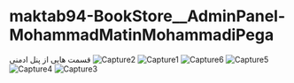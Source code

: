 ﻿# maktab94-BookStore__AdminPanel-MohammadMatinMohammadiPega


<mxfile host="app.diagrams.net" modified="2023-08-11T10:09:52.444Z" agent="Mozilla/5.0 (Windows NT 10.0; Win64; x64) AppleWebKit/537.36 (KHTML, like Gecko) Chrome/115.0.0.0 Safari/537.36" etag="MDWzvGWVjwh17ja8FeGU" version="21.6.8" type="device">
  <diagram name="Page-1" id="gbi0V9w1Lhj_91lpKxmx">
    <mxGraphModel dx="1850" dy="516" grid="1" gridSize="10" guides="1" tooltips="1" connect="1" arrows="1" fold="1" page="1" pageScale="1" pageWidth="850" pageHeight="1100" math="0" shadow="0">
      <root>
        <mxCell id="0" />
        <mxCell id="1" parent="0" />
        <mxCell id="_G5KZeUUDgGi-2znUC46-1" value="App" style="rounded=0;whiteSpace=wrap;html=1;" parent="1" vertex="1">
          <mxGeometry x="400" y="10" width="50" height="30" as="geometry" />
        </mxCell>
        <mxCell id="_G5KZeUUDgGi-2znUC46-2" value="" style="endArrow=classic;html=1;rounded=0;exitX=0.5;exitY=1;exitDx=0;exitDy=0;" parent="1" source="_G5KZeUUDgGi-2znUC46-1" target="_G5KZeUUDgGi-2znUC46-3" edge="1">
          <mxGeometry width="50" height="50" relative="1" as="geometry">
            <mxPoint x="400" y="170" as="sourcePoint" />
            <mxPoint x="425" y="80" as="targetPoint" />
          </mxGeometry>
        </mxCell>
        <mxCell id="_G5KZeUUDgGi-2znUC46-3" value="Routers" style="rounded=0;whiteSpace=wrap;html=1;" parent="1" vertex="1">
          <mxGeometry x="400" y="60" width="50" height="30" as="geometry" />
        </mxCell>
        <mxCell id="_G5KZeUUDgGi-2znUC46-4" value="Goods" style="rounded=0;whiteSpace=wrap;html=1;" parent="1" vertex="1">
          <mxGeometry x="240" y="170" width="60" height="30" as="geometry" />
        </mxCell>
        <mxCell id="_G5KZeUUDgGi-2znUC46-5" value="" style="endArrow=classic;html=1;rounded=0;entryX=0.5;entryY=0;entryDx=0;entryDy=0;exitX=0;exitY=1;exitDx=0;exitDy=0;" parent="1" source="_G5KZeUUDgGi-2znUC46-3" target="_G5KZeUUDgGi-2znUC46-4" edge="1">
          <mxGeometry width="50" height="50" relative="1" as="geometry">
            <mxPoint x="400" y="90" as="sourcePoint" />
            <mxPoint x="330" y="120" as="targetPoint" />
          </mxGeometry>
        </mxCell>
        <mxCell id="_G5KZeUUDgGi-2znUC46-6" value="Order" style="rounded=0;whiteSpace=wrap;html=1;" parent="1" vertex="1">
          <mxGeometry x="640" y="170" width="60" height="30" as="geometry" />
        </mxCell>
        <mxCell id="_G5KZeUUDgGi-2znUC46-7" value="" style="endArrow=classic;html=1;rounded=0;exitX=1;exitY=1;exitDx=0;exitDy=0;entryX=0.5;entryY=0;entryDx=0;entryDy=0;" parent="1" source="_G5KZeUUDgGi-2znUC46-3" target="_G5KZeUUDgGi-2znUC46-6" edge="1">
          <mxGeometry width="50" height="50" relative="1" as="geometry">
            <mxPoint x="280" y="170" as="sourcePoint" />
            <mxPoint x="330" y="120" as="targetPoint" />
            <Array as="points" />
          </mxGeometry>
        </mxCell>
        <mxCell id="_G5KZeUUDgGi-2znUC46-8" value="Price" style="rounded=0;whiteSpace=wrap;html=1;" parent="1" vertex="1">
          <mxGeometry x="395" y="170" width="60" height="30" as="geometry" />
        </mxCell>
        <mxCell id="_G5KZeUUDgGi-2znUC46-9" value="" style="endArrow=classic;html=1;rounded=0;entryX=-0.054;entryY=-0.083;entryDx=0;entryDy=0;entryPerimeter=0;exitX=1;exitY=1;exitDx=0;exitDy=0;" parent="1" source="_G5KZeUUDgGi-2znUC46-3" target="_G5KZeUUDgGi-2znUC46-10" edge="1">
          <mxGeometry width="50" height="50" relative="1" as="geometry">
            <mxPoint x="400" y="170" as="sourcePoint" />
            <mxPoint x="450" y="120" as="targetPoint" />
          </mxGeometry>
        </mxCell>
        <mxCell id="_G5KZeUUDgGi-2znUC46-10" value="Login" style="rounded=0;whiteSpace=wrap;html=1;" parent="1" vertex="1">
          <mxGeometry x="790" y="170" width="60" height="30" as="geometry" />
        </mxCell>
        <mxCell id="_G5KZeUUDgGi-2znUC46-11" value="" style="endArrow=classic;html=1;rounded=0;entryX=0.5;entryY=0;entryDx=0;entryDy=0;exitX=0.5;exitY=1;exitDx=0;exitDy=0;" parent="1" source="_G5KZeUUDgGi-2znUC46-3" target="_G5KZeUUDgGi-2znUC46-8" edge="1">
          <mxGeometry width="50" height="50" relative="1" as="geometry">
            <mxPoint x="460" y="100" as="sourcePoint" />
            <mxPoint x="527" y="136" as="targetPoint" />
          </mxGeometry>
        </mxCell>
        <mxCell id="_G5KZeUUDgGi-2znUC46-14" value="MainLayout" style="rounded=0;whiteSpace=wrap;html=1;" parent="1" vertex="1">
          <mxGeometry x="50" y="170" width="70" height="30" as="geometry" />
        </mxCell>
        <mxCell id="_G5KZeUUDgGi-2znUC46-15" value="" style="endArrow=classic;html=1;rounded=0;entryX=1;entryY=0;entryDx=0;entryDy=0;" parent="1" target="_G5KZeUUDgGi-2znUC46-14" edge="1">
          <mxGeometry width="50" height="50" relative="1" as="geometry">
            <mxPoint x="400" y="90" as="sourcePoint" />
            <mxPoint x="340" y="120" as="targetPoint" />
            <Array as="points" />
          </mxGeometry>
        </mxCell>
        <mxCell id="_G5KZeUUDgGi-2znUC46-16" value="Header" style="rounded=0;whiteSpace=wrap;html=1;" parent="1" vertex="1">
          <mxGeometry x="90" y="250" width="70" height="30" as="geometry" />
        </mxCell>
        <mxCell id="_G5KZeUUDgGi-2znUC46-17" value="" style="endArrow=classic;html=1;rounded=0;exitX=0.5;exitY=1;exitDx=0;exitDy=0;entryX=0.5;entryY=0;entryDx=0;entryDy=0;" parent="1" source="_G5KZeUUDgGi-2znUC46-14" target="_G5KZeUUDgGi-2znUC46-16" edge="1">
          <mxGeometry width="50" height="50" relative="1" as="geometry">
            <mxPoint x="190" y="260" as="sourcePoint" />
            <mxPoint x="240" y="210" as="targetPoint" />
          </mxGeometry>
        </mxCell>
        <mxCell id="_G5KZeUUDgGi-2znUC46-18" value="Sidebar" style="rounded=0;whiteSpace=wrap;html=1;" parent="1" vertex="1">
          <mxGeometry x="10" y="250" width="70" height="30" as="geometry" />
        </mxCell>
        <mxCell id="_G5KZeUUDgGi-2znUC46-19" value="" style="endArrow=classic;html=1;rounded=0;exitX=0.5;exitY=1;exitDx=0;exitDy=0;" parent="1" source="_G5KZeUUDgGi-2znUC46-14" target="_G5KZeUUDgGi-2znUC46-18" edge="1">
          <mxGeometry width="50" height="50" relative="1" as="geometry">
            <mxPoint x="170" y="210" as="sourcePoint" />
            <mxPoint x="205" y="250" as="targetPoint" />
            <Array as="points" />
          </mxGeometry>
        </mxCell>
        <mxCell id="_G5KZeUUDgGi-2znUC46-21" value="Table" style="rounded=0;whiteSpace=wrap;html=1;" parent="1" vertex="1">
          <mxGeometry x="200" y="240" width="60" height="30" as="geometry" />
        </mxCell>
        <mxCell id="_G5KZeUUDgGi-2znUC46-22" value="" style="endArrow=classic;html=1;rounded=0;exitX=0.5;exitY=1;exitDx=0;exitDy=0;entryX=0.5;entryY=0;entryDx=0;entryDy=0;" parent="1" source="_G5KZeUUDgGi-2znUC46-4" target="_G5KZeUUDgGi-2znUC46-21" edge="1">
          <mxGeometry width="50" height="50" relative="1" as="geometry">
            <mxPoint x="95" y="210" as="sourcePoint" />
            <mxPoint x="135" y="260" as="targetPoint" />
          </mxGeometry>
        </mxCell>
        <mxCell id="_G5KZeUUDgGi-2znUC46-23" value="Pagination" style="rounded=0;whiteSpace=wrap;html=1;" parent="1" vertex="1">
          <mxGeometry x="280" y="240" width="60" height="30" as="geometry" />
        </mxCell>
        <mxCell id="_G5KZeUUDgGi-2znUC46-24" value="" style="endArrow=classic;html=1;rounded=0;exitX=0.5;exitY=1;exitDx=0;exitDy=0;entryX=0.5;entryY=0;entryDx=0;entryDy=0;" parent="1" source="_G5KZeUUDgGi-2znUC46-4" target="_G5KZeUUDgGi-2znUC46-23" edge="1">
          <mxGeometry width="50" height="50" relative="1" as="geometry">
            <mxPoint x="320" y="210" as="sourcePoint" />
            <mxPoint x="250" y="250" as="targetPoint" />
          </mxGeometry>
        </mxCell>
        <mxCell id="_G5KZeUUDgGi-2znUC46-25" value="" style="endArrow=classic;html=1;rounded=0;exitX=0.5;exitY=1;exitDx=0;exitDy=0;entryX=0.5;entryY=0;entryDx=0;entryDy=0;" parent="1" edge="1">
          <mxGeometry width="50" height="50" relative="1" as="geometry">
            <mxPoint x="430" y="200" as="sourcePoint" />
            <mxPoint x="390" y="240" as="targetPoint" />
          </mxGeometry>
        </mxCell>
        <mxCell id="_G5KZeUUDgGi-2znUC46-26" value="Pagination" style="rounded=0;whiteSpace=wrap;html=1;" parent="1" vertex="1">
          <mxGeometry x="440" y="240" width="60" height="30" as="geometry" />
        </mxCell>
        <mxCell id="_G5KZeUUDgGi-2znUC46-27" value="" style="endArrow=classic;html=1;rounded=0;exitX=0.5;exitY=1;exitDx=0;exitDy=0;entryX=0.5;entryY=0;entryDx=0;entryDy=0;" parent="1" target="_G5KZeUUDgGi-2znUC46-26" edge="1">
          <mxGeometry width="50" height="50" relative="1" as="geometry">
            <mxPoint x="430" y="200" as="sourcePoint" />
            <mxPoint x="410" y="250" as="targetPoint" />
          </mxGeometry>
        </mxCell>
        <mxCell id="_G5KZeUUDgGi-2znUC46-28" value="Table" style="rounded=0;whiteSpace=wrap;html=1;" parent="1" vertex="1">
          <mxGeometry x="360" y="240" width="60" height="30" as="geometry" />
        </mxCell>
        <mxCell id="_G5KZeUUDgGi-2znUC46-29" value="" style="endArrow=classic;html=1;rounded=0;exitX=0.5;exitY=1;exitDx=0;exitDy=0;entryX=0.5;entryY=0;entryDx=0;entryDy=0;" parent="1" source="_G5KZeUUDgGi-2znUC46-6" target="_G5KZeUUDgGi-2znUC46-33" edge="1">
          <mxGeometry width="50" height="50" relative="1" as="geometry">
            <mxPoint x="590" y="200" as="sourcePoint" />
            <mxPoint x="550" y="240" as="targetPoint" />
            <Array as="points" />
          </mxGeometry>
        </mxCell>
        <mxCell id="_G5KZeUUDgGi-2znUC46-30" value="Pagination" style="rounded=0;whiteSpace=wrap;html=1;" parent="1" vertex="1">
          <mxGeometry x="740" y="240" width="60" height="30" as="geometry" />
        </mxCell>
        <mxCell id="_G5KZeUUDgGi-2znUC46-31" value="" style="endArrow=classic;html=1;rounded=0;exitX=0.5;exitY=1;exitDx=0;exitDy=0;entryX=0.5;entryY=0;entryDx=0;entryDy=0;" parent="1" source="_G5KZeUUDgGi-2znUC46-6" target="_G5KZeUUDgGi-2znUC46-30" edge="1">
          <mxGeometry width="50" height="50" relative="1" as="geometry">
            <mxPoint x="590" y="200" as="sourcePoint" />
            <mxPoint x="570" y="250" as="targetPoint" />
          </mxGeometry>
        </mxCell>
        <mxCell id="_G5KZeUUDgGi-2znUC46-33" value="Table" style="rounded=0;whiteSpace=wrap;html=1;" parent="1" vertex="1">
          <mxGeometry x="550" y="240" width="60" height="30" as="geometry" />
        </mxCell>
        <mxCell id="_G5KZeUUDgGi-2znUC46-35" value="Filter" style="rounded=0;whiteSpace=wrap;html=1;" parent="1" vertex="1">
          <mxGeometry x="640" y="240" width="60" height="30" as="geometry" />
        </mxCell>
        <mxCell id="_G5KZeUUDgGi-2znUC46-36" value="" style="endArrow=classic;html=1;rounded=0;entryX=0.5;entryY=0;entryDx=0;entryDy=0;" parent="1" target="_G5KZeUUDgGi-2znUC46-35" edge="1">
          <mxGeometry width="50" height="50" relative="1" as="geometry">
            <mxPoint x="669" y="200" as="sourcePoint" />
            <mxPoint x="676.2727272727273" y="240" as="targetPoint" />
          </mxGeometry>
        </mxCell>
        <mxCell id="_G5KZeUUDgGi-2znUC46-38" value="Row" style="rounded=0;whiteSpace=wrap;html=1;" parent="1" vertex="1">
          <mxGeometry x="550" y="310" width="60" height="30" as="geometry" />
        </mxCell>
        <mxCell id="_G5KZeUUDgGi-2znUC46-39" value="" style="endArrow=classic;html=1;rounded=0;exitX=0.5;exitY=1;exitDx=0;exitDy=0;entryX=0.5;entryY=0;entryDx=0;entryDy=0;" parent="1" source="_G5KZeUUDgGi-2znUC46-33" target="_G5KZeUUDgGi-2znUC46-38" edge="1">
          <mxGeometry width="50" height="50" relative="1" as="geometry">
            <mxPoint x="490" y="310" as="sourcePoint" />
            <mxPoint x="540" y="260" as="targetPoint" />
          </mxGeometry>
        </mxCell>
        <mxCell id="_G5KZeUUDgGi-2znUC46-40" value="Row" style="rounded=0;whiteSpace=wrap;html=1;" parent="1" vertex="1">
          <mxGeometry x="360" y="310" width="60" height="30" as="geometry" />
        </mxCell>
        <mxCell id="_G5KZeUUDgGi-2znUC46-41" value="" style="endArrow=classic;html=1;rounded=0;exitX=0.5;exitY=1;exitDx=0;exitDy=0;entryX=0.5;entryY=0;entryDx=0;entryDy=0;" parent="1" target="_G5KZeUUDgGi-2znUC46-40" edge="1">
          <mxGeometry width="50" height="50" relative="1" as="geometry">
            <mxPoint x="390" y="270" as="sourcePoint" />
            <mxPoint x="350" y="260" as="targetPoint" />
          </mxGeometry>
        </mxCell>
        <mxCell id="_G5KZeUUDgGi-2znUC46-42" value="Row" style="rounded=0;whiteSpace=wrap;html=1;" parent="1" vertex="1">
          <mxGeometry x="200" y="310" width="60" height="30" as="geometry" />
        </mxCell>
        <mxCell id="_G5KZeUUDgGi-2znUC46-43" value="" style="endArrow=classic;html=1;rounded=0;exitX=0.5;exitY=1;exitDx=0;exitDy=0;entryX=0.5;entryY=0;entryDx=0;entryDy=0;" parent="1" target="_G5KZeUUDgGi-2znUC46-42" edge="1">
          <mxGeometry width="50" height="50" relative="1" as="geometry">
            <mxPoint x="230" y="270" as="sourcePoint" />
            <mxPoint x="190" y="260" as="targetPoint" />
          </mxGeometry>
        </mxCell>
        <mxCell id="_G5KZeUUDgGi-2znUC46-44" value="" style="endArrow=classic;html=1;rounded=0;exitX=1;exitY=0.5;exitDx=0;exitDy=0;" parent="1" source="_G5KZeUUDgGi-2znUC46-1" target="_G5KZeUUDgGi-2znUC46-45" edge="1">
          <mxGeometry width="50" height="50" relative="1" as="geometry">
            <mxPoint x="470" y="30" as="sourcePoint" />
            <mxPoint x="510" y="380" as="targetPoint" />
            <Array as="points">
              <mxPoint x="510" y="25" />
            </Array>
          </mxGeometry>
        </mxCell>
        <mxCell id="_G5KZeUUDgGi-2znUC46-45" value="Modal" style="rounded=0;whiteSpace=wrap;html=1;" parent="1" vertex="1">
          <mxGeometry x="470" y="360" width="80" height="30" as="geometry" />
        </mxCell>
        <mxCell id="_G5KZeUUDgGi-2znUC46-47" value="App" style="rounded=0;whiteSpace=wrap;html=1;" parent="1" vertex="1">
          <mxGeometry x="-20" y="480" width="50" height="30" as="geometry" />
        </mxCell>
        <mxCell id="_G5KZeUUDgGi-2znUC46-48" value="HomePage" style="rounded=0;whiteSpace=wrap;html=1;" parent="1" vertex="1">
          <mxGeometry x="-220" y="560" width="60" height="30" as="geometry" />
        </mxCell>
        <mxCell id="_G5KZeUUDgGi-2znUC46-49" value="Products" style="rounded=0;whiteSpace=wrap;html=1;" parent="1" vertex="1">
          <mxGeometry x="-100" y="560" width="60" height="30" as="geometry" />
        </mxCell>
        <mxCell id="_G5KZeUUDgGi-2znUC46-50" value="ProductDetail" style="rounded=0;whiteSpace=wrap;html=1;" parent="1" vertex="1">
          <mxGeometry x="80" y="560" width="90" height="30" as="geometry" />
        </mxCell>
        <mxCell id="_G5KZeUUDgGi-2znUC46-51" value="Filter Product" style="rounded=0;whiteSpace=wrap;html=1;" parent="1" vertex="1">
          <mxGeometry x="270" y="560" width="60" height="30" as="geometry" />
        </mxCell>
        <mxCell id="_G5KZeUUDgGi-2znUC46-52" value="Contact" style="rounded=0;whiteSpace=wrap;html=1;" parent="1" vertex="1">
          <mxGeometry x="425" y="560" width="60" height="30" as="geometry" />
        </mxCell>
        <mxCell id="_G5KZeUUDgGi-2znUC46-53" value="About" style="rounded=0;whiteSpace=wrap;html=1;" parent="1" vertex="1">
          <mxGeometry x="570" y="560" width="60" height="30" as="geometry" />
        </mxCell>
        <mxCell id="_G5KZeUUDgGi-2znUC46-54" value="Main Layout" style="rounded=0;whiteSpace=wrap;html=1;" parent="1" vertex="1">
          <mxGeometry x="-410" y="560" width="60" height="30" as="geometry" />
        </mxCell>
        <mxCell id="_G5KZeUUDgGi-2znUC46-55" value="Not Found" style="rounded=0;whiteSpace=wrap;html=1;" parent="1" vertex="1">
          <mxGeometry x="-540" y="560" width="60" height="30" as="geometry" />
        </mxCell>
        <mxCell id="_G5KZeUUDgGi-2znUC46-56" value="" style="endArrow=classic;html=1;rounded=0;exitX=0.5;exitY=1;exitDx=0;exitDy=0;entryX=0.5;entryY=0;entryDx=0;entryDy=0;" parent="1" source="_G5KZeUUDgGi-2znUC46-47" target="_G5KZeUUDgGi-2znUC46-49" edge="1">
          <mxGeometry width="50" height="50" relative="1" as="geometry">
            <mxPoint x="50" y="560" as="sourcePoint" />
            <mxPoint x="100" y="510" as="targetPoint" />
            <Array as="points">
              <mxPoint x="-70" y="510" />
            </Array>
          </mxGeometry>
        </mxCell>
        <mxCell id="_G5KZeUUDgGi-2znUC46-57" value="" style="endArrow=classic;html=1;rounded=0;exitX=0.5;exitY=1;exitDx=0;exitDy=0;entryX=0.5;entryY=0;entryDx=0;entryDy=0;" parent="1" source="_G5KZeUUDgGi-2znUC46-47" target="_G5KZeUUDgGi-2znUC46-50" edge="1">
          <mxGeometry width="50" height="50" relative="1" as="geometry">
            <mxPoint x="40" y="560" as="sourcePoint" />
            <mxPoint x="90" y="510" as="targetPoint" />
            <Array as="points">
              <mxPoint x="125" y="510" />
            </Array>
          </mxGeometry>
        </mxCell>
        <mxCell id="_G5KZeUUDgGi-2znUC46-58" value="" style="endArrow=classic;html=1;rounded=0;entryX=0.5;entryY=0;entryDx=0;entryDy=0;" parent="1" target="_G5KZeUUDgGi-2znUC46-48" edge="1">
          <mxGeometry width="50" height="50" relative="1" as="geometry">
            <mxPoint y="510" as="sourcePoint" />
            <mxPoint x="90" y="510" as="targetPoint" />
            <Array as="points">
              <mxPoint x="-190" y="510" />
            </Array>
          </mxGeometry>
        </mxCell>
        <mxCell id="_G5KZeUUDgGi-2znUC46-59" value="" style="endArrow=classic;html=1;rounded=0;entryX=0.5;entryY=0;entryDx=0;entryDy=0;" parent="1" target="_G5KZeUUDgGi-2znUC46-51" edge="1">
          <mxGeometry width="50" height="50" relative="1" as="geometry">
            <mxPoint x="10" y="510" as="sourcePoint" />
            <mxPoint x="90" y="510" as="targetPoint" />
            <Array as="points">
              <mxPoint x="300" y="510" />
            </Array>
          </mxGeometry>
        </mxCell>
        <mxCell id="_G5KZeUUDgGi-2znUC46-60" value="" style="endArrow=classic;html=1;rounded=0;entryX=0.379;entryY=0.069;entryDx=0;entryDy=0;entryPerimeter=0;" parent="1" target="_G5KZeUUDgGi-2znUC46-54" edge="1">
          <mxGeometry width="50" height="50" relative="1" as="geometry">
            <mxPoint x="10" y="510" as="sourcePoint" />
            <mxPoint x="90" y="510" as="targetPoint" />
            <Array as="points">
              <mxPoint x="-387" y="510" />
            </Array>
          </mxGeometry>
        </mxCell>
        <mxCell id="_G5KZeUUDgGi-2znUC46-61" value="" style="endArrow=classic;html=1;rounded=0;entryX=0.5;entryY=0;entryDx=0;entryDy=0;" parent="1" target="_G5KZeUUDgGi-2znUC46-55" edge="1">
          <mxGeometry width="50" height="50" relative="1" as="geometry">
            <mxPoint y="510" as="sourcePoint" />
            <mxPoint x="-100" y="510" as="targetPoint" />
            <Array as="points">
              <mxPoint x="-510" y="510" />
            </Array>
          </mxGeometry>
        </mxCell>
        <mxCell id="_G5KZeUUDgGi-2znUC46-62" value="" style="endArrow=classic;html=1;rounded=0;entryX=0.5;entryY=0;entryDx=0;entryDy=0;" parent="1" target="_G5KZeUUDgGi-2znUC46-52" edge="1">
          <mxGeometry width="50" height="50" relative="1" as="geometry">
            <mxPoint x="10" y="510" as="sourcePoint" />
            <mxPoint x="-100" y="510" as="targetPoint" />
            <Array as="points">
              <mxPoint x="455" y="520" />
            </Array>
          </mxGeometry>
        </mxCell>
        <mxCell id="_G5KZeUUDgGi-2znUC46-63" value="" style="endArrow=classic;html=1;rounded=0;entryX=0.5;entryY=0;entryDx=0;entryDy=0;" parent="1" target="_G5KZeUUDgGi-2znUC46-53" edge="1">
          <mxGeometry width="50" height="50" relative="1" as="geometry">
            <mxPoint y="510" as="sourcePoint" />
            <mxPoint x="260" y="510" as="targetPoint" />
            <Array as="points">
              <mxPoint x="600" y="520" />
            </Array>
          </mxGeometry>
        </mxCell>
        <mxCell id="_G5KZeUUDgGi-2znUC46-64" value="Header" style="rounded=0;whiteSpace=wrap;html=1;" parent="1" vertex="1">
          <mxGeometry x="-485" y="690" width="60" height="30" as="geometry" />
        </mxCell>
        <mxCell id="_G5KZeUUDgGi-2znUC46-65" value="" style="endArrow=classic;html=1;rounded=0;exitX=0.5;exitY=1;exitDx=0;exitDy=0;entryX=0.5;entryY=0;entryDx=0;entryDy=0;" parent="1" source="_G5KZeUUDgGi-2znUC46-54" target="_G5KZeUUDgGi-2znUC46-64" edge="1">
          <mxGeometry width="50" height="50" relative="1" as="geometry">
            <mxPoint x="-370" y="720" as="sourcePoint" />
            <mxPoint x="-320" y="670" as="targetPoint" />
            <Array as="points">
              <mxPoint x="-455" y="590" />
            </Array>
          </mxGeometry>
        </mxCell>
        <mxCell id="_G5KZeUUDgGi-2znUC46-66" value="Content" style="rounded=0;whiteSpace=wrap;html=1;" parent="1" vertex="1">
          <mxGeometry x="-540" y="630" width="60" height="30" as="geometry" />
        </mxCell>
        <mxCell id="_G5KZeUUDgGi-2znUC46-67" value="" style="endArrow=classic;html=1;rounded=0;exitX=0.5;exitY=1;exitDx=0;exitDy=0;" parent="1" source="_G5KZeUUDgGi-2znUC46-55" target="_G5KZeUUDgGi-2znUC46-66" edge="1">
          <mxGeometry width="50" height="50" relative="1" as="geometry">
            <mxPoint x="-370" y="720" as="sourcePoint" />
            <mxPoint x="-320" y="670" as="targetPoint" />
          </mxGeometry>
        </mxCell>
        <mxCell id="_G5KZeUUDgGi-2znUC46-69" value="Navbar" style="rounded=0;whiteSpace=wrap;html=1;" parent="1" vertex="1">
          <mxGeometry x="-410" y="690" width="60" height="30" as="geometry" />
        </mxCell>
        <mxCell id="_G5KZeUUDgGi-2znUC46-70" value="" style="endArrow=classic;html=1;rounded=0;entryX=0.5;entryY=0;entryDx=0;entryDy=0;" parent="1" target="_G5KZeUUDgGi-2znUC46-69" edge="1">
          <mxGeometry width="50" height="50" relative="1" as="geometry">
            <mxPoint x="-380" y="590" as="sourcePoint" />
            <mxPoint x="-320" y="670" as="targetPoint" />
          </mxGeometry>
        </mxCell>
        <mxCell id="_G5KZeUUDgGi-2znUC46-71" value="Carousel" style="rounded=0;whiteSpace=wrap;html=1;" parent="1" vertex="1">
          <mxGeometry x="-300" y="800" width="60" height="30" as="geometry" />
        </mxCell>
        <mxCell id="_G5KZeUUDgGi-2znUC46-72" value="" style="endArrow=classic;html=1;rounded=0;entryX=0.5;entryY=0;entryDx=0;entryDy=0;exitX=0;exitY=1;exitDx=0;exitDy=0;" parent="1" source="_G5KZeUUDgGi-2znUC46-48" target="_G5KZeUUDgGi-2znUC46-71" edge="1">
          <mxGeometry width="50" height="50" relative="1" as="geometry">
            <mxPoint x="-249.13043478260875" y="690" as="sourcePoint" />
            <mxPoint x="-320" y="670" as="targetPoint" />
            <Array as="points">
              <mxPoint x="-220" y="760" />
              <mxPoint x="-270" y="760" />
            </Array>
          </mxGeometry>
        </mxCell>
        <mxCell id="_G5KZeUUDgGi-2znUC46-73" value="Carousel Item" style="rounded=0;whiteSpace=wrap;html=1;" parent="1" vertex="1">
          <mxGeometry x="-300" y="860" width="60" height="30" as="geometry" />
        </mxCell>
        <mxCell id="_G5KZeUUDgGi-2znUC46-74" value="" style="endArrow=classic;html=1;rounded=0;exitX=0.5;exitY=1;exitDx=0;exitDy=0;entryX=0.5;entryY=0;entryDx=0;entryDy=0;" parent="1" source="_G5KZeUUDgGi-2znUC46-71" target="_G5KZeUUDgGi-2znUC46-73" edge="1">
          <mxGeometry width="50" height="50" relative="1" as="geometry">
            <mxPoint x="-370" y="720" as="sourcePoint" />
            <mxPoint x="-320" y="670" as="targetPoint" />
          </mxGeometry>
        </mxCell>
        <mxCell id="_G5KZeUUDgGi-2znUC46-75" value="DropDown" style="rounded=0;whiteSpace=wrap;html=1;" parent="1" vertex="1">
          <mxGeometry x="-410" y="760" width="60" height="30" as="geometry" />
        </mxCell>
        <mxCell id="_G5KZeUUDgGi-2znUC46-76" value="" style="endArrow=classic;html=1;rounded=0;exitX=0.5;exitY=1;exitDx=0;exitDy=0;entryX=0.5;entryY=0;entryDx=0;entryDy=0;" parent="1" source="_G5KZeUUDgGi-2znUC46-69" target="_G5KZeUUDgGi-2znUC46-75" edge="1">
          <mxGeometry width="50" height="50" relative="1" as="geometry">
            <mxPoint x="-370" y="720" as="sourcePoint" />
            <mxPoint x="-320" y="670" as="targetPoint" />
          </mxGeometry>
        </mxCell>
        <mxCell id="_G5KZeUUDgGi-2znUC46-77" value="Most Popular" style="rounded=0;whiteSpace=wrap;html=1;" parent="1" vertex="1">
          <mxGeometry x="-220" y="800" width="60" height="30" as="geometry" />
        </mxCell>
        <mxCell id="_G5KZeUUDgGi-2znUC46-78" value="Items" style="rounded=0;whiteSpace=wrap;html=1;" parent="1" vertex="1">
          <mxGeometry x="-220" y="860" width="60" height="30" as="geometry" />
        </mxCell>
        <mxCell id="_G5KZeUUDgGi-2znUC46-79" value="" style="endArrow=classic;html=1;rounded=0;exitX=0.5;exitY=1;exitDx=0;exitDy=0;entryX=0.5;entryY=0;entryDx=0;entryDy=0;" parent="1" source="_G5KZeUUDgGi-2znUC46-48" target="_G5KZeUUDgGi-2znUC46-77" edge="1">
          <mxGeometry width="50" height="50" relative="1" as="geometry">
            <mxPoint x="-200" y="720" as="sourcePoint" />
            <mxPoint x="-150" y="670" as="targetPoint" />
          </mxGeometry>
        </mxCell>
        <mxCell id="_G5KZeUUDgGi-2znUC46-80" value="" style="endArrow=classic;html=1;rounded=0;exitX=0.5;exitY=1;exitDx=0;exitDy=0;entryX=0.5;entryY=0;entryDx=0;entryDy=0;" parent="1" source="_G5KZeUUDgGi-2znUC46-77" target="_G5KZeUUDgGi-2znUC46-78" edge="1">
          <mxGeometry width="50" height="50" relative="1" as="geometry">
            <mxPoint x="-200" y="720" as="sourcePoint" />
            <mxPoint x="-150" y="670" as="targetPoint" />
          </mxGeometry>
        </mxCell>
        <mxCell id="_G5KZeUUDgGi-2znUC46-83" value="Footer" style="rounded=0;whiteSpace=wrap;html=1;" parent="1" vertex="1">
          <mxGeometry x="-330" y="690" width="60" height="30" as="geometry" />
        </mxCell>
        <mxCell id="_G5KZeUUDgGi-2znUC46-84" value="" style="endArrow=classic;html=1;rounded=0;exitX=1;exitY=1;exitDx=0;exitDy=0;entryX=0.5;entryY=0;entryDx=0;entryDy=0;" parent="1" source="_G5KZeUUDgGi-2znUC46-54" target="_G5KZeUUDgGi-2znUC46-83" edge="1">
          <mxGeometry width="50" height="50" relative="1" as="geometry">
            <mxPoint x="-200" y="720" as="sourcePoint" />
            <mxPoint x="-150" y="670" as="targetPoint" />
            <Array as="points">
              <mxPoint x="-300" y="590" />
            </Array>
          </mxGeometry>
        </mxCell>
        <mxCell id="_G5KZeUUDgGi-2znUC46-85" value="" style="endArrow=classic;html=1;rounded=0;exitX=1;exitY=1;exitDx=0;exitDy=0;" parent="1" source="_G5KZeUUDgGi-2znUC46-48" edge="1">
          <mxGeometry width="50" height="50" relative="1" as="geometry">
            <mxPoint x="-200" y="720" as="sourcePoint" />
            <mxPoint x="-110" y="800" as="targetPoint" />
            <Array as="points">
              <mxPoint x="-160" y="760" />
              <mxPoint x="-110" y="760" />
            </Array>
          </mxGeometry>
        </mxCell>
        <mxCell id="_G5KZeUUDgGi-2znUC46-86" value="New Books" style="rounded=0;whiteSpace=wrap;html=1;" parent="1" vertex="1">
          <mxGeometry x="-140" y="800" width="60" height="30" as="geometry" />
        </mxCell>
        <mxCell id="_G5KZeUUDgGi-2znUC46-87" value="Items" style="rounded=0;whiteSpace=wrap;html=1;" parent="1" vertex="1">
          <mxGeometry x="-140" y="860" width="60" height="30" as="geometry" />
        </mxCell>
        <mxCell id="_G5KZeUUDgGi-2znUC46-88" value="" style="endArrow=classic;html=1;rounded=0;exitX=0.5;exitY=1;exitDx=0;exitDy=0;entryX=0.5;entryY=0;entryDx=0;entryDy=0;" parent="1" source="_G5KZeUUDgGi-2znUC46-86" target="_G5KZeUUDgGi-2znUC46-87" edge="1">
          <mxGeometry width="50" height="50" relative="1" as="geometry">
            <mxPoint x="-180" y="840" as="sourcePoint" />
            <mxPoint x="-180" y="870" as="targetPoint" />
          </mxGeometry>
        </mxCell>
        <mxCell id="_G5KZeUUDgGi-2znUC46-89" value="Product List" style="rounded=0;whiteSpace=wrap;html=1;" parent="1" vertex="1">
          <mxGeometry x="-100" y="610" width="60" height="30" as="geometry" />
        </mxCell>
        <mxCell id="_G5KZeUUDgGi-2znUC46-90" value="Product Item" style="rounded=0;whiteSpace=wrap;html=1;" parent="1" vertex="1">
          <mxGeometry x="-100" y="660" width="60" height="30" as="geometry" />
        </mxCell>
        <mxCell id="_G5KZeUUDgGi-2znUC46-91" value="Form" style="rounded=0;whiteSpace=wrap;html=1;" parent="1" vertex="1">
          <mxGeometry x="425" y="610" width="60" height="30" as="geometry" />
        </mxCell>
        <mxCell id="_G5KZeUUDgGi-2znUC46-92" value="" style="endArrow=classic;html=1;rounded=0;exitX=0.5;exitY=1;exitDx=0;exitDy=0;" parent="1" source="_G5KZeUUDgGi-2znUC46-52" target="_G5KZeUUDgGi-2znUC46-91" edge="1">
          <mxGeometry width="50" height="50" relative="1" as="geometry">
            <mxPoint x="460" y="720" as="sourcePoint" />
            <mxPoint x="510" y="670" as="targetPoint" />
          </mxGeometry>
        </mxCell>
        <mxCell id="_G5KZeUUDgGi-2znUC46-93" value="Content" style="rounded=0;whiteSpace=wrap;html=1;" parent="1" vertex="1">
          <mxGeometry x="570" y="610" width="60" height="30" as="geometry" />
        </mxCell>
        <mxCell id="_G5KZeUUDgGi-2znUC46-94" value="" style="endArrow=classic;html=1;rounded=0;exitX=0.5;exitY=1;exitDx=0;exitDy=0;entryX=0.5;entryY=0;entryDx=0;entryDy=0;" parent="1" source="_G5KZeUUDgGi-2znUC46-53" target="_G5KZeUUDgGi-2znUC46-93" edge="1">
          <mxGeometry width="50" height="50" relative="1" as="geometry">
            <mxPoint x="460" y="720" as="sourcePoint" />
            <mxPoint x="510" y="670" as="targetPoint" />
          </mxGeometry>
        </mxCell>
        <mxCell id="_G5KZeUUDgGi-2znUC46-95" value="Sidebar Filter" style="rounded=0;whiteSpace=wrap;html=1;" parent="1" vertex="1">
          <mxGeometry x="340" y="610" width="60" height="30" as="geometry" />
        </mxCell>
        <mxCell id="_G5KZeUUDgGi-2znUC46-96" value="" style="endArrow=classic;html=1;rounded=0;exitX=1;exitY=1;exitDx=0;exitDy=0;entryX=0.5;entryY=0;entryDx=0;entryDy=0;" parent="1" source="_G5KZeUUDgGi-2znUC46-51" target="_G5KZeUUDgGi-2znUC46-95" edge="1">
          <mxGeometry width="50" height="50" relative="1" as="geometry">
            <mxPoint x="200" y="720" as="sourcePoint" />
            <mxPoint x="250" y="670" as="targetPoint" />
            <Array as="points">
              <mxPoint x="370" y="590" />
            </Array>
          </mxGeometry>
        </mxCell>
        <mxCell id="_G5KZeUUDgGi-2znUC46-97" value="Filter Item" style="rounded=0;whiteSpace=wrap;html=1;" parent="1" vertex="1">
          <mxGeometry x="340" y="670" width="60" height="30" as="geometry" />
        </mxCell>
        <mxCell id="_G5KZeUUDgGi-2znUC46-98" value="" style="endArrow=classic;html=1;rounded=0;exitX=0.5;exitY=1;exitDx=0;exitDy=0;entryX=0.5;entryY=0;entryDx=0;entryDy=0;" parent="1" source="_G5KZeUUDgGi-2znUC46-95" target="_G5KZeUUDgGi-2znUC46-97" edge="1">
          <mxGeometry width="50" height="50" relative="1" as="geometry">
            <mxPoint x="200" y="720" as="sourcePoint" />
            <mxPoint x="250" y="670" as="targetPoint" />
          </mxGeometry>
        </mxCell>
        <mxCell id="_G5KZeUUDgGi-2znUC46-99" value="Searchbar" style="rounded=0;whiteSpace=wrap;html=1;" parent="1" vertex="1">
          <mxGeometry x="270" y="610" width="60" height="30" as="geometry" />
        </mxCell>
        <mxCell id="_G5KZeUUDgGi-2znUC46-100" value="" style="endArrow=classic;html=1;rounded=0;exitX=0.5;exitY=1;exitDx=0;exitDy=0;" parent="1" source="_G5KZeUUDgGi-2znUC46-51" target="_G5KZeUUDgGi-2znUC46-99" edge="1">
          <mxGeometry width="50" height="50" relative="1" as="geometry">
            <mxPoint x="200" y="720" as="sourcePoint" />
            <mxPoint x="250" y="670" as="targetPoint" />
          </mxGeometry>
        </mxCell>
        <mxCell id="_G5KZeUUDgGi-2znUC46-101" value="Products" style="rounded=0;whiteSpace=wrap;html=1;" parent="1" vertex="1">
          <mxGeometry x="190" y="610" width="60" height="30" as="geometry" />
        </mxCell>
        <mxCell id="_G5KZeUUDgGi-2znUC46-102" value="Itmes" style="rounded=0;whiteSpace=wrap;html=1;" parent="1" vertex="1">
          <mxGeometry x="190" y="670" width="60" height="30" as="geometry" />
        </mxCell>
        <mxCell id="_G5KZeUUDgGi-2znUC46-103" value="" style="endArrow=classic;html=1;rounded=0;exitX=0.5;exitY=1;exitDx=0;exitDy=0;" parent="1" source="_G5KZeUUDgGi-2znUC46-101" target="_G5KZeUUDgGi-2znUC46-102" edge="1">
          <mxGeometry width="50" height="50" relative="1" as="geometry">
            <mxPoint x="200" y="720" as="sourcePoint" />
            <mxPoint x="250" y="670" as="targetPoint" />
          </mxGeometry>
        </mxCell>
        <mxCell id="_G5KZeUUDgGi-2znUC46-104" value="" style="endArrow=classic;html=1;rounded=0;exitX=0.5;exitY=1;exitDx=0;exitDy=0;entryX=0.5;entryY=0;entryDx=0;entryDy=0;" parent="1" source="_G5KZeUUDgGi-2znUC46-49" target="_G5KZeUUDgGi-2znUC46-89" edge="1">
          <mxGeometry width="50" height="50" relative="1" as="geometry">
            <mxPoint x="100" y="740" as="sourcePoint" />
            <mxPoint x="150" y="690" as="targetPoint" />
          </mxGeometry>
        </mxCell>
        <mxCell id="_G5KZeUUDgGi-2znUC46-105" value="" style="endArrow=classic;html=1;rounded=0;exitX=0.5;exitY=1;exitDx=0;exitDy=0;" parent="1" source="_G5KZeUUDgGi-2znUC46-89" target="_G5KZeUUDgGi-2znUC46-90" edge="1">
          <mxGeometry width="50" height="50" relative="1" as="geometry">
            <mxPoint x="100" y="740" as="sourcePoint" />
            <mxPoint x="150" y="690" as="targetPoint" />
          </mxGeometry>
        </mxCell>
        <mxCell id="_G5KZeUUDgGi-2znUC46-107" value="Images" style="rounded=0;whiteSpace=wrap;html=1;" parent="1" vertex="1">
          <mxGeometry x="10" y="610" width="60" height="30" as="geometry" />
        </mxCell>
        <mxCell id="_G5KZeUUDgGi-2znUC46-108" value="Image" style="rounded=0;whiteSpace=wrap;html=1;" parent="1" vertex="1">
          <mxGeometry x="10" y="660" width="60" height="30" as="geometry" />
        </mxCell>
        <mxCell id="_G5KZeUUDgGi-2znUC46-109" value="" style="endArrow=classic;html=1;rounded=0;exitX=0;exitY=1;exitDx=0;exitDy=0;entryX=0.5;entryY=0;entryDx=0;entryDy=0;" parent="1" source="_G5KZeUUDgGi-2znUC46-50" target="_G5KZeUUDgGi-2znUC46-107" edge="1">
          <mxGeometry width="50" height="50" relative="1" as="geometry">
            <mxPoint x="100" y="670" as="sourcePoint" />
            <mxPoint x="150" y="620" as="targetPoint" />
            <Array as="points">
              <mxPoint x="40" y="590" />
            </Array>
          </mxGeometry>
        </mxCell>
        <mxCell id="_G5KZeUUDgGi-2znUC46-110" value="" style="endArrow=classic;html=1;rounded=0;exitX=0.5;exitY=1;exitDx=0;exitDy=0;entryX=0.5;entryY=0;entryDx=0;entryDy=0;" parent="1" source="_G5KZeUUDgGi-2znUC46-107" target="_G5KZeUUDgGi-2znUC46-108" edge="1">
          <mxGeometry width="50" height="50" relative="1" as="geometry">
            <mxPoint x="100" y="670" as="sourcePoint" />
            <mxPoint x="150" y="620" as="targetPoint" />
          </mxGeometry>
        </mxCell>
        <mxCell id="_G5KZeUUDgGi-2znUC46-111" value="Details" style="rounded=0;whiteSpace=wrap;html=1;" parent="1" vertex="1">
          <mxGeometry x="100" y="620" width="60" height="30" as="geometry" />
        </mxCell>
        <mxCell id="_G5KZeUUDgGi-2znUC46-112" value="" style="endArrow=classic;html=1;rounded=0;exitX=0.5;exitY=1;exitDx=0;exitDy=0;entryX=0.422;entryY=0.025;entryDx=0;entryDy=0;entryPerimeter=0;" parent="1" source="_G5KZeUUDgGi-2znUC46-50" target="_G5KZeUUDgGi-2znUC46-111" edge="1">
          <mxGeometry width="50" height="50" relative="1" as="geometry">
            <mxPoint x="100" y="670" as="sourcePoint" />
            <mxPoint x="150" y="620" as="targetPoint" />
          </mxGeometry>
        </mxCell>
        <mxCell id="_G5KZeUUDgGi-2znUC46-114" value="Shopping Card" style="rounded=0;whiteSpace=wrap;html=1;" parent="1" vertex="1">
          <mxGeometry x="-660" y="560" width="60" height="30" as="geometry" />
        </mxCell>
        <mxCell id="_G5KZeUUDgGi-2znUC46-115" value="" style="endArrow=classic;html=1;rounded=0;entryX=0.5;entryY=0;entryDx=0;entryDy=0;" parent="1" target="_G5KZeUUDgGi-2znUC46-114" edge="1">
          <mxGeometry width="50" height="50" relative="1" as="geometry">
            <mxPoint x="-20" y="510" as="sourcePoint" />
            <mxPoint x="-530" y="620" as="targetPoint" />
            <Array as="points">
              <mxPoint x="-630" y="510" />
            </Array>
          </mxGeometry>
        </mxCell>
        <mxCell id="_G5KZeUUDgGi-2znUC46-117" value="Details Table" style="rounded=0;whiteSpace=wrap;html=1;" parent="1" vertex="1">
          <mxGeometry x="-660" y="630" width="60" height="30" as="geometry" />
        </mxCell>
        <mxCell id="_G5KZeUUDgGi-2znUC46-118" value="Row" style="rounded=0;whiteSpace=wrap;html=1;" parent="1" vertex="1">
          <mxGeometry x="-660" y="690" width="60" height="30" as="geometry" />
        </mxCell>
        <mxCell id="_G5KZeUUDgGi-2znUC46-119" value="" style="endArrow=classic;html=1;rounded=0;exitX=0.5;exitY=1;exitDx=0;exitDy=0;entryX=0.5;entryY=0;entryDx=0;entryDy=0;" parent="1" source="_G5KZeUUDgGi-2znUC46-114" target="_G5KZeUUDgGi-2znUC46-117" edge="1">
          <mxGeometry width="50" height="50" relative="1" as="geometry">
            <mxPoint x="-450" y="670" as="sourcePoint" />
            <mxPoint x="-400" y="620" as="targetPoint" />
          </mxGeometry>
        </mxCell>
        <mxCell id="_G5KZeUUDgGi-2znUC46-120" value="" style="endArrow=classic;html=1;rounded=0;exitX=0.5;exitY=1;exitDx=0;exitDy=0;" parent="1" source="_G5KZeUUDgGi-2znUC46-117" target="_G5KZeUUDgGi-2znUC46-118" edge="1">
          <mxGeometry width="50" height="50" relative="1" as="geometry">
            <mxPoint x="-450" y="670" as="sourcePoint" />
            <mxPoint x="-400" y="620" as="targetPoint" />
          </mxGeometry>
        </mxCell>
        <mxCell id="_G5KZeUUDgGi-2znUC46-121" value="" style="endArrow=classic;html=1;rounded=0;exitX=0;exitY=1;exitDx=0;exitDy=0;entryX=0.5;entryY=0;entryDx=0;entryDy=0;" parent="1" source="_G5KZeUUDgGi-2znUC46-51" target="_G5KZeUUDgGi-2znUC46-101" edge="1">
          <mxGeometry width="50" height="50" relative="1" as="geometry">
            <mxPoint x="130" y="640" as="sourcePoint" />
            <mxPoint x="180" y="590" as="targetPoint" />
            <Array as="points">
              <mxPoint x="220" y="590" />
            </Array>
          </mxGeometry>
        </mxCell>
        <mxCell id="32glYAmV0bFSGGbS-b6a-2" value="Not Found" style="rounded=0;whiteSpace=wrap;html=1;" vertex="1" parent="1">
          <mxGeometry x="-100" y="170" width="70" height="30" as="geometry" />
        </mxCell>
        <mxCell id="32glYAmV0bFSGGbS-b6a-3" value="" style="endArrow=classic;html=1;rounded=0;entryX=0.5;entryY=0;entryDx=0;entryDy=0;exitX=0;exitY=1;exitDx=0;exitDy=0;" edge="1" parent="1" source="_G5KZeUUDgGi-2znUC46-3" target="32glYAmV0bFSGGbS-b6a-2">
          <mxGeometry width="50" height="50" relative="1" as="geometry">
            <mxPoint x="410" y="100" as="sourcePoint" />
            <mxPoint x="130" y="180" as="targetPoint" />
            <Array as="points" />
          </mxGeometry>
        </mxCell>
        <mxCell id="32glYAmV0bFSGGbS-b6a-4" value="Modal" style="rounded=0;whiteSpace=wrap;html=1;" vertex="1" parent="1">
          <mxGeometry x="-35" y="790" width="80" height="30" as="geometry" />
        </mxCell>
        <mxCell id="32glYAmV0bFSGGbS-b6a-6" value="" style="endArrow=classic;html=1;rounded=0;entryX=0.438;entryY=0;entryDx=0;entryDy=0;entryPerimeter=0;" edge="1" parent="1" target="32glYAmV0bFSGGbS-b6a-4">
          <mxGeometry width="50" height="50" relative="1" as="geometry">
            <mxPoint y="510" as="sourcePoint" />
            <mxPoint x="-100" y="810" as="targetPoint" />
            <Array as="points">
              <mxPoint y="730" />
              <mxPoint y="770" />
            </Array>
          </mxGeometry>
        </mxCell>
      </root>
    </mxGraphModel>
  </diagram>
</mxfile>



قسمت هایی از پنل ادمنی
![Capture2](https://github.com/Matinmmp/BookStore__AdminPanel/assets/127874061/ca8e813a-39f3-472d-8c00-d32a1aff62ae)
![Capture1](https://github.com/Matinmmp/BookStore__AdminPanel/assets/127874061/da2128f7-6716-460a-93a6-cc92164e00d5)
![Capture6](https://github.com/Matinmmp/BookStore__AdminPanel/assets/127874061/169cca00-7e0e-43b6-829e-a3eaa7a6aaa1)
![Capture5](https://github.com/Matinmmp/BookStore__AdminPanel/assets/127874061/40223554-9723-4a08-8e01-1ef955fb8959)
![Capture4](https://github.com/Matinmmp/BookStore__AdminPanel/assets/127874061/37914695-b802-408d-b1dc-2f46183c3a00)
![Capture3](https://github.com/Matinmmp/BookStore__AdminPanel/assets/127874061/1c190c73-d669-4caf-bba1-4d16dbf8b342)
